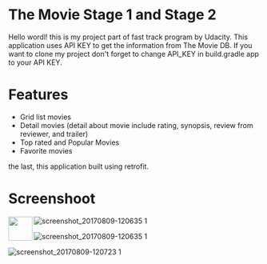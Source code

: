 # The Movie Stage 1 and Stage 2

Hello wordl! this is my project part of fast track program by Udacity.
This application uses API KEY to get the information from The Movie DB. If you want to clone my project don't forget 
to change API_KEY in build.gradle app to your API KEY.

# Features

- Grid list movies
- Detail movies (detail about movie include rating, synopsis, review from reviewer, and trailer)
- Top rated and Popular Movies
- Favorite movies

the last, this application built using retrofit.

# Screenshoot

<a href="url"><img src="http://url.to/image.png" align="left" height="48" width="48" ></a>
![screenshot_20170809-120635 1](https://user-images.githubusercontent.com/23421283/29106191-bc49f0e6-7cfd-11e7-9b1a-e61122332f92.png)

![screenshot_20170809-120635 1](https://user-images.githubusercontent.com/23421283/29106191-bc49f0e6-7cfd-11e7-9b1a-e61122332f92.png)

![screenshot_20170809-120723 1](https://user-images.githubusercontent.com/23421283/29106264-593ca2f4-7cfe-11e7-92bc-d18e6c9ff23c.png)


